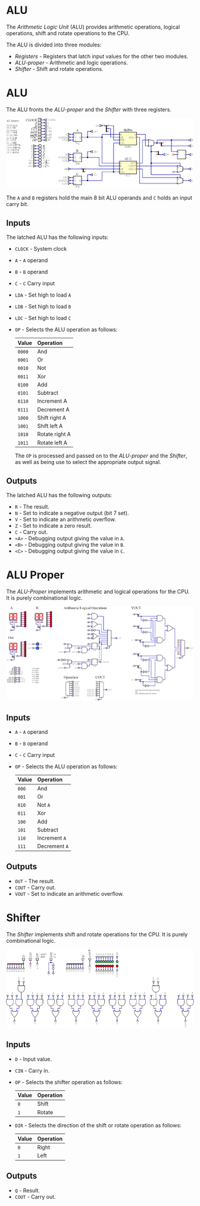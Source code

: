 # ALU

The *Arithmetic Logic Unit* (ALU) provides arithmetic operations, logical operations,  shift and rotate operations to the CPU.

The ALU is divided into three modules:

* *Registers* - Registers that latch input values for the other two modules.
* *ALU-proper* - Arithmetic and logic operations.
* *Shifter* - Shift and rotate operations.

# ALU

The ALU fronts the *ALU-proper* and the *Shifter* with three registers.

![Latched ALU](latched-alu.png)

The `A` and `B` registers hold the main 8 bit ALU operands and `C` holds an input carry bit.

## Inputs

The latched ALU has the following inputs:

* `CLOCK` - System clock
* `A` - `A` operand
* `B` - `B` operand
* `C` - `C` Carry input
* `LDA` - Set high to load `A`
* `LDB` - Set high to load `B`
* `LDC` - Set high to load `C`
* `OP` - Selects the ALU operation as follows:

    | Value  | Operation      |
    | ------ | -------------- |
    | `0000` | And            |
    | `0001` | Or             |
    | `0010` | Not            |
    | `0011` | Xor            |
    | `0100` | Add            |
    | `0101` | Subtract       |
    | `0110` | Increment A    |
    | `0111` | Decrement A    |
    | `1000` | Shift right A  |
    | `1001` | Shift left A   |
    | `1010` | Rotate right A |
    | `1011` | Rotate left A  |

    The `OP` is processed and passed on to the *ALU-proper* and the *Shifter*, as well as being use to select the appropriate output signal. 

## Outputs

The latched ALU has the following outputs:

* `R` - The result.
* `N` - Set to indicate a negative output (bit 7 set).
* `V` - Set to indicate an arithmetic overflow.
* `Z` - Set to indicate a zero result.
* `C` - Carry out.
* `<A>` - Debugging output giving the value in `A`.
* `<B>` - Debugging output giving the value in `B`. 
* `<C>` - Debugging output giving the value in `C`.

# ALU Proper

The *ALU-Proper* implements arithmetic and logical operations for the CPU.  It is purely combinational logic.

![ALU](alu.png)

## Inputs

* `A` - `A` operand
* `B` - `B` operand
* `C` - `C` Carry input
* `OP` - Selects the ALU operation as follows:

    | Value | Operation     |
    | ----- | --------------|
    | `000` | And           |
    | `001` | Or            |
    | `010` | Not `A`       |
    | `011` | Xor           |
    | `100` | Add           |
    | `101` | Subtract      |
    | `110` | Increment `A` |
    | `111` | Decrement `A` |

## Outputs

* `OUT` - The result.
* `COUT` - Carry out.
* `VOUT` - Set to indicate an arithmetic overflow.

# Shifter

The *Shifter* implements shift and rotate operations for the CPU.  It is purely combinational logic.

![Shifter](shifter.png) 

## Inputs

* `D` - Input value.
* `CIN` - Carry in.
* `OP` - Selects the shifter operation as follows:

    | Value | Operation |
    | ----- | --------- |
    | `0`   | Shift     |
    | `1`   | Rotate    |

* `DIR` - Selects the direction of the shift or rotate operation as follows:

    | Value | Operation |
    | ----- | --------- |
    | `0`   | Right     |
    | `1`   | Left      |

## Outputs

* `Q` - Result.
* `COUT` - Carry out.
  



